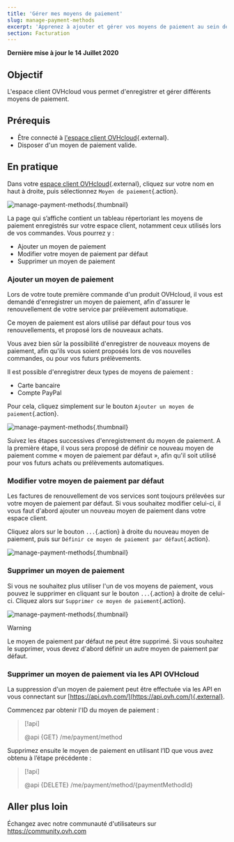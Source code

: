 ```yaml
---
title: 'Gérer mes moyens de paiement'
slug: manage-payment-methods
excerpt: 'Apprenez à ajouter et gérer vos moyens de paiement au sein de l’espace client OVHcloud'
section: Facturation
---
```


**Dernière mise à jour le 14 Juillet 2020**

## Objectif
L'espace client OVHcloud vous permet d'enregistrer et gérer différents moyens de paiement.

## Prérequis
- Être connecté à [l'espace client OVHcloud](https://ca.ovh.com/auth/){.external}.
- Disposer d'un moyen de paiement valide.

## En pratique

Dans votre [espace client OVHcloud](https://ca.ovh.com/auth/){.external}, cliquez sur votre nom en haut à droite, puis sélectionnez `Moyen de paiement`{.action}.

![manage-payment-methods](images/hubpayment.png){.thumbnail}

La page qui s’affiche contient un tableau répertoriant les moyens de paiement enregistrés sur votre espace client, notamment ceux utilisés lors de vos commandes. Vous pourrez y :

- Ajouter un moyen de paiement
- Modifier votre moyen de paiement par défaut
- Supprimer un moyen de paiement

### Ajouter un moyen de paiement

Lors de votre toute première commande d'un produit OVHcloud, il vous est demandé d'enregistrer un moyen de paiement, afin d'assurer le renouvellement de votre service par prélèvement automatique.

Ce moyen de paiement est alors utilisé par défaut pour tous vos renouvellements, et proposé lors de nouveaux achats.

Vous avez bien sûr la possibilité d'enregistrer de nouveaux moyens de paiement, afin qu'ils vous soient proposés lors de vos nouvelles commandes, ou pour vos futurs prélèvements.

Il est possible d'enregistrer deux types de moyens de paiement :

- Carte bancaire
- Compte PayPal

Pour cela, cliquez simplement sur le bouton `Ajouter un moyen de paiement`{.action}.

![manage-payment-methods](images/managepaymentmethods2.png){.thumbnail}

Suivez les étapes successives d'enregistrement du moyen de paiement. A la première étape, il vous sera proposé de définir ce nouveau moyen de paiement comme « moyen de paiement par défaut », afin qu'il soit utilisé pour vos futurs achats ou prélèvements automatiques.

### Modifier votre moyen de paiement par défaut

Les factures de renouvellement de vos services sont toujours prélevées sur votre moyen de paiement par défaut. Si vous souhaitez modifier celui-ci, il vous faut d'abord ajouter un nouveau moyen de paiement dans votre espace client.

Cliquez alors sur le bouton `...`{.action} à droite du nouveau moyen de paiement, puis sur `Définir ce moyen de paiement par défaut`{.action}.

![manage-payment-methods](images/managepaymentmethods3.png){.thumbnail}

### Supprimer un moyen de paiement

Si vous ne souhaitez plus utiliser l'un de vos moyens de paiement, vous pouvez le supprimer en cliquant sur le bouton `...`{.action} à droite de celui-ci. Cliquez alors sur `Supprimer ce moyen de paiement`{.action}.

![manage-payment-methods](images/managepaymentmethods4.png){.thumbnail}

> [!warning]
>
Le moyen de paiement par défaut ne peut être supprimé. Si vous souhaitez le supprimer, vous devez d'abord définir un autre moyen de paiement par défaut.
>

### Supprimer un moyen de paiement via les API OVHcloud

La suppression d'un moyen de paiement peut être effectuée via les API en vous connectant sur [https://api.ovh.com/](https://api.ovh.com/){.external}.

Commencez par obtenir l'ID du moyen de paiement : 

> [!api]
>
> @api {GET} /me/payment/method 
>

Supprimez ensuite le moyen de paiement en utilisant l’ID que vous avez obtenu à l’étape précédente :

> [!api]
>
> @api {DELETE} /me/payment/method/{paymentMethodId}
>

## Aller plus loin

Échangez avec notre communauté d'utilisateurs sur <https://community.ovh.com>
